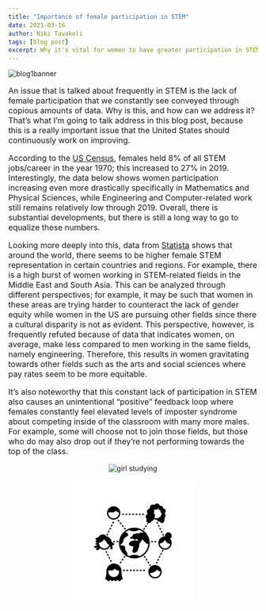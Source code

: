 ```yaml
---
title: "Importance of female participation in STEM"
date: 2021-03-16
author: Niki Tavakoli
tags: [blog post]
excerpt: Why it's vital for women to have greater participation in STEM and what we as scientists and engineers can do to facilitate this.
---
```

<img src="/images/bannerb2.png" alt="blog1banner" class = "center">

<p style="font-size:16px"> An issue that is talked about frequently in STEM is the lack of female participation that we constantly see conveyed through copious amounts of data. Why is this, and how can we address it? That’s what I’m going to talk address in this blog post, because this is a really important issue that the United States should continuously work on improving.</p>

<p style="font-size:16px"> According to the <a href="https://www.census.gov/library/stories/2021/01/women-making-gains-in-stem-occupations-but-still-underrepresented.html#:~:text=Some%20STEM%20Occupations-,In%201970%2C%20women%20made%20up%2038%25%20of%20all%20U.S%20workers,up%2048%25%20of%20all%20workers.&text=But%20social%20science%20accounted%20for,1970%20to%2015%25%20in%202019">US Census</a>, females held 8% of all STEM jobs/career in the year 1970; this increased to 27% in 2019. Interestingly, the data below shows women participation increasing even more drastically specifically in Mathematics and Physical Sciences, while Engineering and Computer-related work still remains relatively low through 2019. Overall, there is substantial  developments, but there is still a long way to go to equalize these numbers.</p>

<p style="font-size:16px"> Looking more deeply into this, data from <a href="https://www.statista.com/statistics/1116527/share-women-stem-country/">Statista</a> shows that around the world, there seems to be higher female STEM representation in certain countries and regions. For example, there is a high burst of women working in STEM-related fields in the Middle East and South Asia. This can be analyzed through different perspectives; for example, it may be such that women in these areas are trying harder to counteract the lack of gender equity while women in the US are pursuing other fields since there a cultural disparity is not as evident. This perspective, however, is frequently refuted because of data that indicates women, on average, make less compared to men working in the same fields, namely engineering. Therefore, this results in women gravitating towards other fields such as the arts and social sciences where pay rates seem to be more equitable. </p>

<p style="font-size:16px"> It’s also noteworthy that this constant lack of participation in STEM also causes an unintentional “positive” feedback loop where females constantly feel elevated levels of imposter syndrome about competing inside of the classroom with many more males. For example, some will choose not to join those fields, but those who do may also drop out if they’re not performing towards the top of the class. </p>

<center> <img src="/images/girlstudying.png" alt="girl studying" width="500" height="500"> </center>

<p style="font-size:16px">










<center><img src="/images/female.png" alt="blog1banner" width="250" height="250"></center>

